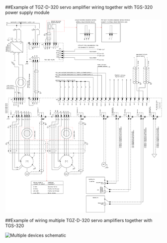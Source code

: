 ##Example of TGZ-D-320 servo amplifier wiring together with TGS-320 power supply module

<div class="viewer-container">
	<img src="../img/schematic.webp" class="viewer-skip" alt="Example schematic"/>
</div>

##Example of wiring multiple TGZ-D-320 servo amplifiers together with TGS-320

<div class="viewer-container">
	<img src="../../../../source/img/TGZ-D-320_multipleSchematic.webp" class="viewer-skip" alt="Multiple devices schematic"/>
</div>